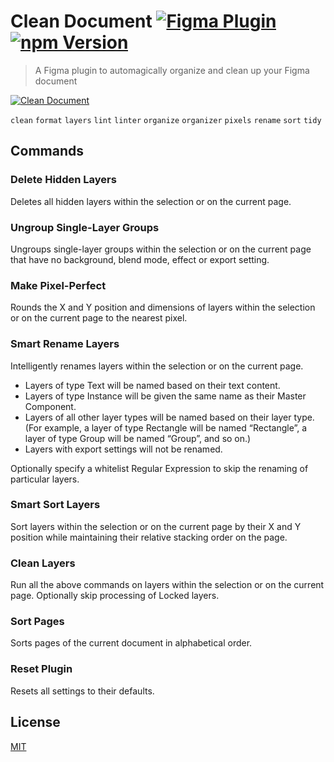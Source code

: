 # Clean Document [![Figma Plugin](https://img.shields.io/badge/figma-Clean%20Document-yellow?cacheSeconds=1800)](https://figma.com/c/plugin/767379019764649932/Clean-Document) [![npm Version](https://img.shields.io/npm/v/figma-clean-document?cacheSeconds=1800)](https://npmjs.com/package/figma-clean-document)

> A Figma plugin to automagically organize and clean up your Figma document

[![Clean Document](https://raw.githubusercontent.com/yuanqing/figma-plugins/master/packages/figma-clean-document/media/cover.png)](https://figma.com/c/plugin/767379019764649932/Clean-Document)

`clean` `format` `layers` `lint` `linter` `organize` `organizer` `pixels` `rename` `sort` `tidy`

## Commands

### Delete Hidden Layers

Deletes all hidden layers within the selection or on the current page.

### Ungroup Single-Layer Groups

Ungroups single-layer groups within the selection or on the current page that have no background, blend mode, effect or export setting.

### Make Pixel-Perfect

Rounds the X and Y position and dimensions of layers within the selection or on the current page to the nearest pixel.

### Smart Rename Layers

Intelligently renames layers within the selection or on the current page.

- Layers of type Text will be named based on their text content.
- Layers of type Instance will be given the same name as their Master Component.
- Layers of all other layer types will be named based on their layer type. (For example, a layer of type Rectangle will be named “Rectangle”, a layer of type Group will be named “Group”, and so on.)
- Layers with export settings will not be renamed.

Optionally specify a whitelist Regular Expression to skip the renaming of particular layers.

### Smart Sort Layers

Sort layers within the selection or on the current page by their X and Y position while maintaining their relative stacking order on the page.

### Clean Layers

Run all the above commands on layers within the selection or on the current page. Optionally skip processing of Locked layers.

### Sort Pages

Sorts pages of the current document in alphabetical order.

### Reset Plugin

Resets all settings to their defaults.

## License

[MIT](/LICENSE.md)
